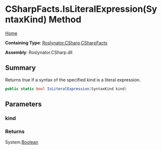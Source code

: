 # CSharpFacts\.IsLiteralExpression\(SyntaxKind\) Method

[Home](../../../../README.md)

**Containing Type**: [Roslynator.CSharp](../../README.md)\.[CSharpFacts](../README.md)

**Assembly**: Roslynator\.CSharp\.dll

## Summary

Returns true if a syntax of the specified kind is a literal expression\.

```csharp
public static bool IsLiteralExpression(SyntaxKind kind)
```

## Parameters

### kind





### Returns

System\.[Boolean](https://docs.microsoft.com/en-us/dotnet/api/system.boolean)

